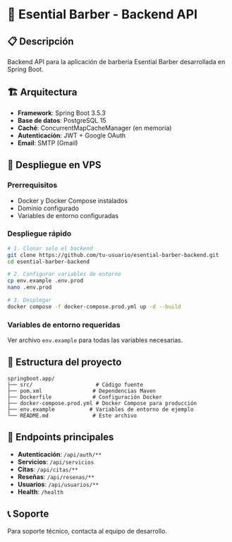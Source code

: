 # 🚀 Esential Barber - Backend API

## 📋 Descripción
Backend API para la aplicación de barbería Esential Barber desarrollada en Spring Boot.

## 🏗️ Arquitectura
- **Framework**: Spring Boot 3.5.3
- **Base de datos**: PostgreSQL 15
- **Caché**: ConcurrentMapCacheManager (en memoria)
- **Autenticación**: JWT + Google OAuth
- **Email**: SMTP (Gmail)

## 🚀 Despliegue en VPS

### Prerrequisitos
- Docker y Docker Compose instalados
- Dominio configurado
- Variables de entorno configuradas

### Despliegue rápido
```bash
# 1. Clonar solo el backend
git clone https://github.com/tu-usuario/esential-barber-backend.git
cd esential-barber-backend

# 2. Configurar variables de entorno
cp env.example .env.prod
nano .env.prod

# 3. Desplegar
docker compose -f docker-compose.prod.yml up -d --build
```

### Variables de entorno requeridas
Ver archivo `env.example` para todas las variables necesarias.

## 📁 Estructura del proyecto
```
springboot.app/
├── src/                    # Código fuente
├── pom.xml                # Dependencias Maven
├── Dockerfile             # Configuración Docker
├── docker-compose.prod.yml # Docker Compose para producción
├── env.example           # Variables de entorno de ejemplo
└── README.md              # Este archivo
```

## 🔧 Endpoints principales
- **Autenticación**: `/api/auth/**`
- **Servicios**: `/api/servicios`
- **Citas**: `/api/citas/**`
- **Reseñas**: `/api/resenas/**`
- **Usuarios**: `/api/usuarios/**`
- **Health**: `/health`

## 📞 Soporte
Para soporte técnico, contacta al equipo de desarrollo.
